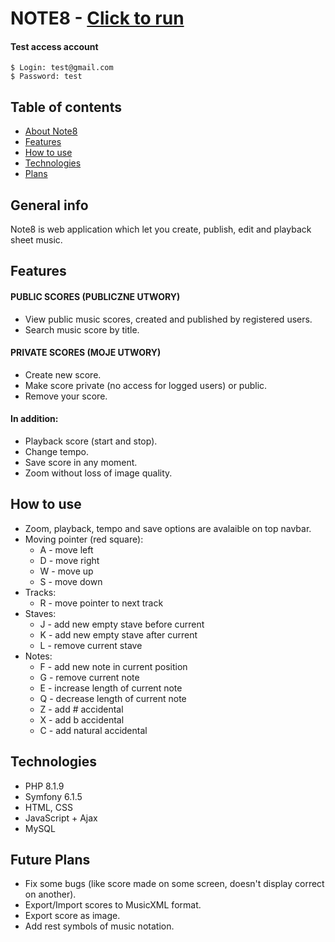 # NOTE8 - [Click to run](http://179.61.219.147)

#### Test access account
~~~
$ Login: test@gmail.com
$ Password: test
~~~

## Table of contents
* [About Note8](#general-info)
* [Features](#features)
* [How to use](#how-to-use)
* [Technologies](#technologies)
* [Plans](#future-plans)

## General info
Note8 is web application which let you create, publish, edit and playback sheet music.

## Features

#### PUBLIC SCORES (PUBLICZNE UTWORY)
- View public music scores, created and published by registered users.
- Search music score by title.

#### PRIVATE SCORES (MOJE UTWORY)
- Create new score.
- Make score private (no access for logged users) or public.
- Remove your score.

#### In addition:
- Playback score (start and stop).
- Change tempo.
- Save score in any moment.
- Zoom without loss of image quality.

## How to use
- Zoom, playback, tempo and save options are avalaible on top navbar.
- Moving pointer (red square):
  + A - move left
  + D - move right
  + W - move up
  + S - move down
- Tracks:
  + R - move pointer to next track
- Staves:
  + J - add new empty stave before current
  + K - add new empty stave after current
  + L - remove current stave
- Notes:
  + F - add new note in current position
  + G - remove current note
  + E - increase length of current note
  + Q - decrease length of current note
  + Z - add # accidental
  + X - add b accidental
  + C - add natural accidental

## Technologies
- PHP 8.1.9
- Symfony 6.1.5
- HTML, CSS
- JavaScript + Ajax
- MySQL

## Future Plans
- Fix some bugs (like score made on some screen, doesn't display correct on another).
- Export/Import scores to MusicXML format.
- Export score as image.
- Add rest symbols of music notation.